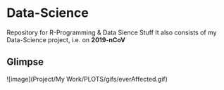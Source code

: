 # Data-Science
Repository for R-Programming &amp; Data Sience Stuff
It also consists of my Data-Science project, i.e. on **2019-nCoV**

## Glimpse
![image](Project/My Work/PLOTS/gifs/everAffected.gif)
